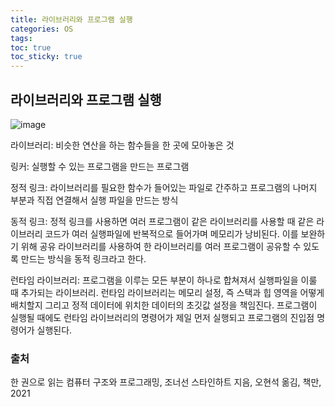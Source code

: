 ```yaml
---
title: 라이브러리와 프로그램 실행
categories: OS
tags: 
toc: true
toc_sticky: true
---
```


## 라이브러리와 프로그램 실행

![image](https://user-images.githubusercontent.com/96677719/151815899-bd670c95-5583-453b-991c-35eb9f6c2c8e.png)


라이브러리: 비슷한 연산을 하는 함수들을 한 곳에 모아놓은 것

링커: 실행할 수 있는 프로그램을 만드는 프로그램

정적 링크: 라이브러리를 필요한 함수가 들어있는 파일로 간주하고 프로그램의 나머지 부분과 직접 연결해서 실행 파일을 만드는 방식

동적 링크: 정적 링크를 사용하면 여러 프로그램이 같은 라이브러리를 사용할 때 같은 라이브러리 코드가 여러 실행파일에 반복적으로 들어가며 메모리가 낭비된다. 이를 보완하기 위해 공유 라이브러리를 사용하여 한 라이브러리를 여러 프로그램이 공유할 수 있도록 만드는 방식을 동적 링크라고 한다. 

런타임 라이브러리: 프로그램을 이루는 모든 부분이 하나로 합쳐져서 실행파일을 이룰 때 추가되는 라이브러리. 런타임 라이브러리는 메모리 설정, 즉 스택과 힙 영역을 어떻게 배치할지 그리고 정적 데이터에 위치한 데이터의 초깃값 설정을 책임진다. 프로그램이 실행될 때에도 런타임 라이브러리의 명령어가 제일 먼저 실행되고 프로그램의 진입점 명령어가 실행된다. 

### 출처
한 권으로 읽는 컴퓨터 구조와 프로그래밍, 조너선 스타인하트 지음, 오현석 옮김, 책만, 2021
